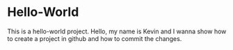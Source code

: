 # Hello-World
This is a hello-world project.
Hello, my name is Kevin and I wanna show how to create a project in github and how to commit the changes.
